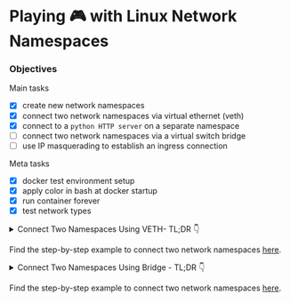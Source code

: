 # Playing 🎮 with Linux Network Namespaces

### Objectives

Main tasks

- [x] create new network namespaces
- [x] connect two network namespaces via virtual ethernet (veth)
- [x] connect to a `python HTTP server` on a separate namespace
- [ ] connect two network namespaces via a virtual switch bridge
- [ ] use IP masquerading to establish an ingress connection

Meta tasks

- [x] docker test environment setup
- [x] apply color in bash at docker startup
- [x] run container forever
- [x] test network types

<details>
<summary>Connect Two Namespaces Using VETH- TL;DR 👇</summary>
<br/>

Outline for basic command and process.

**Note**

> Please prefix following commands with `sudo` if we're not logged in as a root user.

1. Create a new network namespace

```bash
ip netns add <NAMESPACE_NAME>
```

2. Create a veth cable and assign an interface to a particular namespace

```bash
ip link add <INTERFACE_NAME> type veth peer name <OTHER_INTERFACE_NAME>
ip link set <INTERFACE_NAME> netns <NAMESPACE_NAME>
```

**Note**

> This step must be done after the interface assigning to a namespace is complete.

Now, enter into one of the namespaces

```bash
ip netns exec <NAMESPACE_NAME> bash
```

3. Assign an IP address to an interface

```bash
ip addr add <SUBNET_WITH_CIDR> dev <INTERFACE_NAME>
```

4. Bring up the interface

```bash
ip link set dev <INTERFACE_NAME> up
```

5. Configure route

If we just want the namespace to send packets to the server that is making the request, we need to configure routes in both namespaces as follows -

```bash
ip route add default via <GATEWAY_IP> dev <INTERFACE_NAME>
```

6. Test with `ping`

```bash
ping <OTHER_NAMESAPCE_IP>
```

We can also specify the interface

```bash
ping -I <INTERFACE> <OTHER_NAMESAPCE_IP> # 👈 from the other namespace
tcpdump -v -i <OTHER_INTERFACE> # 👈 from the other namespace
```

</details>

Find the step-by-step example to connect two network namespaces [here](./libs/connect_via_veth/connect_via_veth.md).

<details>
<summary>Connect Two Namespaces Using Bridge - TL;DR 👇</summary>
<br/>

Outline for basic command and process.

**Note**

> Please prefix following commands with `sudo` if we're not logged in as a root user.

1. Create a new network namespace

```bash
ip netns add <NAMESPACE_NAME>
```

2. Create a bridge

```bash
ip link add <BRIDGE_NAME> type bridge
```

4. Create veth cables and assign interfaces

```bash
ip link add <INTERFACE_NAME> type veth peer name <BRIDGE_INTERFACE_NAME>
ip link set <INTERFACE_NAME> netns <NAMESPACE_NAME>
ip link set <BRIDGE_INTERFACE_NAME> master <BRIDGE_NAME>
```

3. Assign an IP address to the Bridge interface

```bash
ip addr add <SUBNET_WITH_CIDR> dev <BRIDGE_NAME>
```

3. Assign an IP address to a namespace interface

```bash
ip netns exec <NAMESPACE_NAME> ip addr add <SUBNET_WITH_CIDR> dev <INTERFACE_NAME>
```

4. Bring up the interface

```bash
ip link set dev <BRIDGE_INTERFACE_NAME> up
ip link set dev <BRIDGE_NAME> up
ip netns exec <NAMESPACE_NAME> ip link set dev <INTERFACE_NAME> up
```

5. Configure route

If we just want the namespace to send packets to the server that is making the request, we need to configure routes in both namespaces as follows -

```bash
ip route add default via <GATEWAY_IP> dev <INTERFACE_NAME>
```

6. Test with `ping`

```bash
ping -I <INTERFACE> <OTHER_NAMESAPCE_IP> # 👈 from the other namespace
tcpdump -v -i <OTHER_INTERFACE> # 👈 from the other namespace
```

</details>

Find the step-by-step example to connect two network namespaces [here](./libs/connect_via_veth/connect_via_veth.md).
